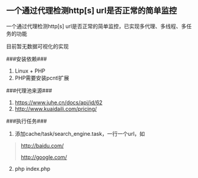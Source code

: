 一个通过代理检测http[s] url是否正常的简单监控
---------------

一个通过代理检测http[s] url是否正常的简单监控，已实现多代理、多线程、多任务的功能

目前暂无数据可视化的实现

###安装依赖###

1. Linux + PHP
2. PHP需要安装pcntl扩展


###代理池来源###

1. https://www.juhe.cn/docs/api/id/62
2. http://www.kuaidaili.com/pricing/

###执行任务###

1. 添加cache/task/search_engine.task，一行一个url，如

>http://baidu.com/
>
>http://google.com/

2. php index.php